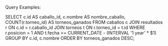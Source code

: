 Query Examples: 

SELECT
    c.id AS caballo_id,
    c.nombre AS nombre_caballo,
    COUNT(r.torneo_id) AS torneos_ganados
FROM
    caballos c
JOIN resultados r ON c.id = r.caballo_id
JOIN torneos t ON r.torneo_id = t.id
WHERE
    r.posicion = 1
    AND t.fecha >= CURRENT_DATE - (INTERVAL '1 year' * $1)
GROUP BY
    c.id, c.nombre
ORDER BY
    torneos_ganados DESC;
